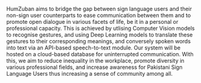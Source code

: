HumZuban aims to bridge the gap between sign language users and their non-sign user counterparts to ease communication between them and to promote open dialogue in various facets of life, be it in a personal or professional capacity. This is achieved by utlising Computer Vision models to recognise gestures, and using Deep Learning models to translate these gestures to their corresponding meanings, and conversely spoken words into text via an API-based speech-to-text module. Our system will be hosted on a cloud-based database for uninterrupted communication. With this, we aim to reduce inequality in the workplace, promote diversity in various professional fields, and increase awareness for Pakistani Sign Language Users thus increasing a sense of community among all.
